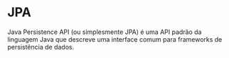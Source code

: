 # JPA

Java Persistence API (ou simplesmente JPA) é uma API padrão da linguagem Java que descreve uma interface comum para frameworks de persistência de dados. 
